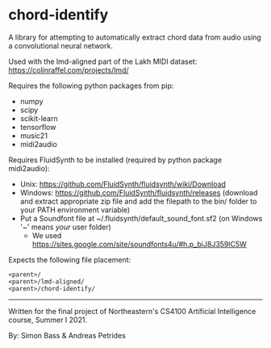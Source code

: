 # chord-identify

A library for attempting to automatically extract chord data from audio using a convolutional neural network.

Used with the lmd-aligned part of the Lakh MIDI dataset: https://colinraffel.com/projects/lmd/

Requires the following python packages from pip:
- numpy
- scipy
- scikit-learn
- tensorflow
- music21
- midi2audio

Requires FluidSynth to be installed (required by python package midi2audio):
- Unix: https://github.com/FluidSynth/fluidsynth/wiki/Download
- Windows: https://github.com/FluidSynth/fluidsynth/releases (download and extract appropriate zip file and add the filepath to the bin/ folder to your PATH environment variable)
- Put a Soundfont file at \~/.fluidsynth/default_sound_font.sf2 (on Windows '\~' means *your* user folder)
  - We used https://sites.google.com/site/soundfonts4u/#h.p_biJ8J359lC5W

Expects the following file placement:

```
<parent>/
<parent>/lmd-aligned/
<parent>/chord-identify/
```

---

Written for the final project of Northeastern's CS4100 Artificial Intelligence course, Summer I 2021.

By: Simon Bass & Andreas Petrides
